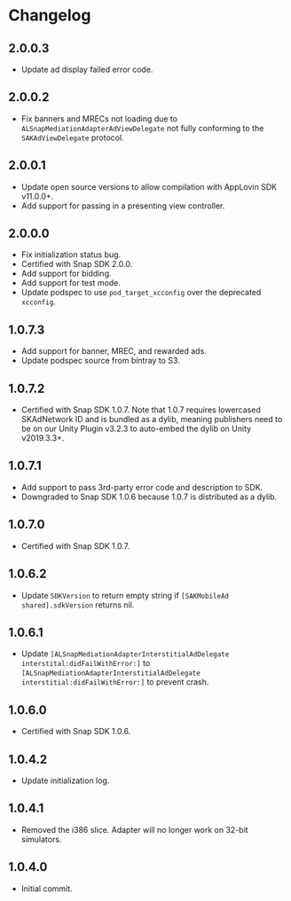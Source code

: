 # Changelog

## 2.0.0.3
* Update ad display failed error code.

## 2.0.0.2
* Fix banners and MRECs not loading due to `ALSnapMediationAdapterAdViewDelegate` not fully conforming to the `SAKAdViewDelegate` protocol.

## 2.0.0.1
* Update open source versions to allow compilation with AppLovin SDK v11.0.0+.
* Add support for passing in a presenting view controller.

## 2.0.0.0
* Fix initialization status bug.
* Certified with Snap SDK 2.0.0.
* Add support for bidding.
* Add support for test mode.
* Update podspec to use `pod_target_xcconfig` over the deprecated `xcconfig`.

## 1.0.7.3
* Add support for banner, MREC, and rewarded ads.
* Update podspec source from bintray to S3.

## 1.0.7.2
* Certified with Snap SDK 1.0.7. Note that 1.0.7 requires lowercased SKAdNetwork ID and is bundled as a dylib, meaning publishers need to be on our Unity Plugin v3.2.3 to auto-embed the dylib on Unity v2019.3.3+.

## 1.0.7.1
* Add support to pass 3rd-party error code and description to SDK.
* Downgraded to Snap SDK 1.0.6 because 1.0.7 is distributed as a dylib.

## 1.0.7.0
* Certified with Snap SDK 1.0.7.

## 1.0.6.2
* Update `SDKVersion` to return empty string if `[SAKMobileAd shared].sdkVersion` returns nil.

## 1.0.6.1
* Update `[ALSnapMediationAdapterInterstitialAdDelegate interstital:didFailWithError:]` to `[ALSnapMediationAdapterInterstitialAdDelegate interstitial:didFailWithError:]` to prevent crash.

## 1.0.6.0
* Certified with Snap SDK 1.0.6.

## 1.0.4.2
* Update initialization log.

## 1.0.4.1
* Removed the i386 slice. Adapter will no longer work on 32-bit simulators.

## 1.0.4.0
* Initial commit.
